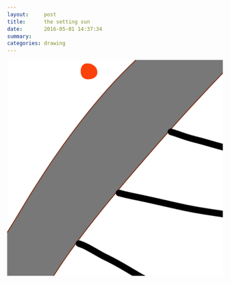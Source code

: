 ```yaml
---
layout:     post
title:      the setting sun
date:       2016-05-01 14:37:34
summary:    
categories: drawing
---
```

![the setting sun](/images/diary/the-setting-sun.png "northwest")
